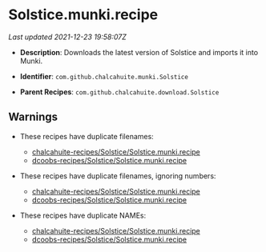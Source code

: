 # Solstice.munki.recipe

_Last updated 2021-12-23 19:58:07Z_

- **Description**: Downloads the latest version of Solstice and imports it into Munki.

- **Identifier**: `com.github.chalcahuite.munki.Solstice`

- **Parent Recipes**: `com.github.chalcahuite.download.Solstice`

## Warnings

- These recipes have duplicate filenames:
    - [chalcahuite-recipes/Solstice/Solstice.munki.recipe](/autopkg-dupe-tracker/chalcahuite-recipes/Solstice/Solstice.munki.recipe)
    - [dcoobs-recipes/Solstice/Solstice.munki.recipe](/autopkg-dupe-tracker/dcoobs-recipes/Solstice/Solstice.munki.recipe)

- These recipes have duplicate filenames, ignoring numbers:
    - [chalcahuite-recipes/Solstice/Solstice.munki.recipe](/autopkg-dupe-tracker/chalcahuite-recipes/Solstice/Solstice.munki.recipe)
    - [dcoobs-recipes/Solstice/Solstice.munki.recipe](/autopkg-dupe-tracker/dcoobs-recipes/Solstice/Solstice.munki.recipe)

- These recipes have duplicate NAMEs:
    - [chalcahuite-recipes/Solstice/Solstice.munki.recipe](/autopkg-dupe-tracker/chalcahuite-recipes/Solstice/Solstice.munki.recipe)
    - [dcoobs-recipes/Solstice/Solstice.munki.recipe](/autopkg-dupe-tracker/dcoobs-recipes/Solstice/Solstice.munki.recipe)